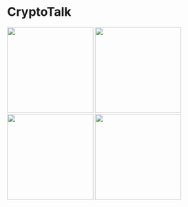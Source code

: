 # CryptoTalk

<img src = "https://i.imgur.com/3XnGkyw.jpg" width="200"></img>
<img src = "https://i.imgur.com/T65pv9o.jpg" width="200"></img>
<img src = "https://i.imgur.com/lPYbgz8.jpg" width="200"></img>
<img src = "https://i.imgur.com/jzzSogO.jpg" width="200"></img>
